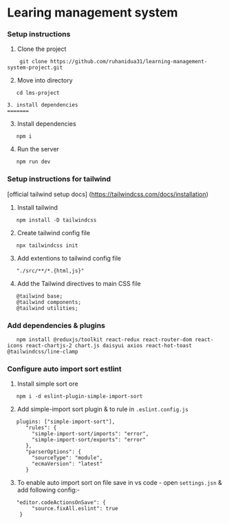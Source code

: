 # Learing management system

### Setup instructions

1. Clone the project
```
    git clone https://github.com/ruhanidua31/learning-management-system-project.git

```
2. Move into directory
```
   cd lms-project

3. install dependencies
=======
```
3. Install dependencies
```
   npm i

```
4. Run the server
```
   npm run dev
```

### Setup instructions for tailwind

[official tailwind setup docs] (https://tailwindcss.com/docs/installation)

1. Install tailwind
```
   npm install -D tailwindcss

```
2. Create tailwind config file
```
   npx tailwindcss init

```
3. Add extentions to tailwind config file
```
   "./src/**/*.{html,js}"

```
4. Add the Tailwind directives to main CSS file
```
   @tailwind base;
   @tailwind components;
   @tailwind utilities;

```

### Add dependencies & plugins

```
   npm install @reduxjs/toolkit react-redux react-router-dom react-icons react-chartjs-2 chart.js daisyui axios react-hot-toast @tailwindcss/line-clamp

```

### Configure auto import sort estlint

1. Install simple sort ore
```
   npm i -d eslint-plugin-simple-import-sort

```   

2. Add simple-import sort plugin & to rule in `.eslint.config.js`
```
   plugins: ["simple-import-sort"],
      "rules": {
        "simple-import-sort/imports": "error",
        "simple-import-sort/exports": "error"
      },
      "parserOptions": {
        "sourceType": "module",
        "ecmaVersion": "latest"
      }

```

3. To enable auto import sort on file save in vs code
       - open `settings.jsn` & add following config:-
```
   "editor.codeActionsOnSave": {
        "source.fixAll.eslint": true
    }

```       